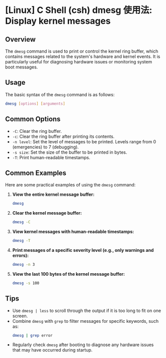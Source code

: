 # [Linux] C Shell (csh) dmesg 使用法: Display kernel messages

## Overview
The `dmesg` command is used to print or control the kernel ring buffer, which contains messages related to the system's hardware and kernel events. It is particularly useful for diagnosing hardware issues or monitoring system boot messages.

## Usage
The basic syntax of the `dmesg` command is as follows:

```bash
dmesg [options] [arguments]
```

## Common Options
- `-C`: Clear the ring buffer.
- `-c`: Clear the ring buffer after printing its contents.
- `-n level`: Set the level of messages to be printed. Levels range from 0 (emergencies) to 7 (debugging).
- `-s size`: Set the size of the buffer to be printed in bytes.
- `-T`: Print human-readable timestamps.

## Common Examples
Here are some practical examples of using the `dmesg` command:

1. **View the entire kernel message buffer:**
   ```bash
   dmesg
   ```

2. **Clear the kernel message buffer:**
   ```bash
   dmesg -C
   ```

3. **View kernel messages with human-readable timestamps:**
   ```bash
   dmesg -T
   ```

4. **Print messages of a specific severity level (e.g., only warnings and errors):**
   ```bash
   dmesg -n 3
   ```

5. **View the last 100 bytes of the kernel message buffer:**
   ```bash
   dmesg -s 100
   ```

## Tips
- Use `dmesg | less` to scroll through the output if it is too long to fit on one screen.
- Combine `dmesg` with `grep` to filter messages for specific keywords, such as:
  ```bash
  dmesg | grep error
  ```
- Regularly check `dmesg` after booting to diagnose any hardware issues that may have occurred during startup.